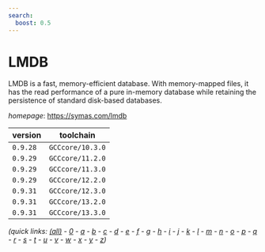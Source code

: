 ```yaml
---
search:
  boost: 0.5
---
```

# LMDB

LMDB is a fast, memory-efficient database. With memory-mapped files, it has the read performance  of a pure in-memory database while retaining the persistence of standard disk-based databases.

*homepage*: <https://symas.com/lmdb>

version | toolchain
--------|----------
``0.9.28`` | ``GCCcore/10.3.0``
``0.9.29`` | ``GCCcore/11.2.0``
``0.9.29`` | ``GCCcore/11.3.0``
``0.9.29`` | ``GCCcore/12.2.0``
``0.9.31`` | ``GCCcore/12.3.0``
``0.9.31`` | ``GCCcore/13.2.0``
``0.9.31`` | ``GCCcore/13.3.0``


*(quick links: [(all)](../index.md) - [0](../0/index.md) - [a](../a/index.md) - [b](../b/index.md) - [c](../c/index.md) - [d](../d/index.md) - [e](../e/index.md) - [f](../f/index.md) - [g](../g/index.md) - [h](../h/index.md) - [i](../i/index.md) - [j](../j/index.md) - [k](../k/index.md) - [l](../l/index.md) - [m](../m/index.md) - [n](../n/index.md) - [o](../o/index.md) - [p](../p/index.md) - [q](../q/index.md) - [r](../r/index.md) - [s](../s/index.md) - [t](../t/index.md) - [u](../u/index.md) - [v](../v/index.md) - [w](../w/index.md) - [x](../x/index.md) - [y](../y/index.md) - [z](../z/index.md))*

